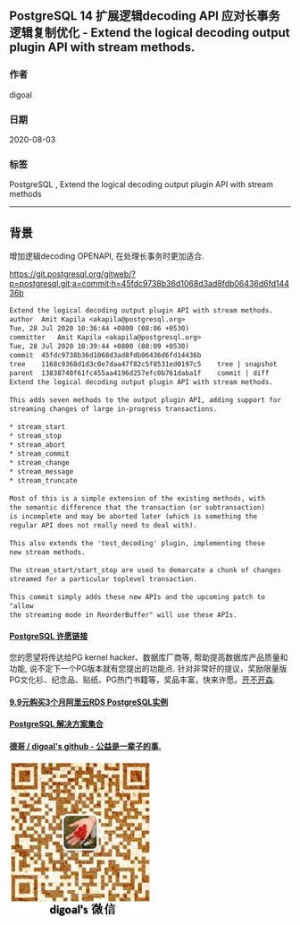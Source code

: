 ## PostgreSQL 14 扩展逻辑decoding API 应对长事务逻辑复制优化 - Extend the logical decoding output plugin API with stream methods.                          
                                          
### 作者                                          
digoal                                          
                                          
### 日期                                          
2020-08-03                                          
                                          
### 标签                                          
PostgreSQL , Extend the logical decoding output plugin API with stream methods                                     
                                          
----                                          
                                          
## 背景         
增加逻辑decoding OPENAPI, 在处理长事务时更加适合.      
    
https://git.postgresql.org/gitweb/?p=postgresql.git;a=commit;h=45fdc9738b36d1068d3ad8fdb06436d6fd14436b     
            
```            
Extend the logical decoding output plugin API with stream methods.    
author	Amit Kapila <akapila@postgresql.org>	    
Tue, 28 Jul 2020 10:36:44 +0800 (08:06 +0530)    
committer	Amit Kapila <akapila@postgresql.org>	    
Tue, 28 Jul 2020 10:39:44 +0800 (08:09 +0530)    
commit	45fdc9738b36d1068d3ad8fdb06436d6fd14436b    
tree	1168c9368d1d3c0e7daa47f82c5f8531ed0197c5	tree | snapshot    
parent	13838740f61fc455aa4196d257efc0b761daba1f	commit | diff    
Extend the logical decoding output plugin API with stream methods.    
    
This adds seven methods to the output plugin API, adding support for    
streaming changes of large in-progress transactions.    
    
* stream_start    
* stream_stop    
* stream_abort    
* stream_commit    
* stream_change    
* stream_message    
* stream_truncate    
    
Most of this is a simple extension of the existing methods, with    
the semantic difference that the transaction (or subtransaction)    
is incomplete and may be aborted later (which is something the    
regular API does not really need to deal with).    
    
This also extends the 'test_decoding' plugin, implementing these    
new stream methods.    
    
The stream_start/start_stop are used to demarcate a chunk of changes    
streamed for a particular toplevel transaction.    
    
This commit simply adds these new APIs and the upcoming patch to "allow    
the streaming mode in ReorderBuffer" will use these APIs.    
```            
        
  
  
  
  
  
  
  
  
  
  
  
  
  
  
  
  
  
  
  
  
  
  
  
  
  
  
  
  
  
  
  
  
  
  
  
  
  
  
  
  
  
  
  
  
  
  
  
  
  
  
  
  
  
#### [PostgreSQL 许愿链接](https://github.com/digoal/blog/issues/76 "269ac3d1c492e938c0191101c7238216")
您的愿望将传达给PG kernel hacker、数据库厂商等, 帮助提高数据库产品质量和功能, 说不定下一个PG版本就有您提出的功能点. 针对非常好的提议，奖励限量版PG文化衫、纪念品、贴纸、PG热门书籍等，奖品丰富，快来许愿。[开不开森](https://github.com/digoal/blog/issues/76 "269ac3d1c492e938c0191101c7238216").  
  
  
#### [9.9元购买3个月阿里云RDS PostgreSQL实例](https://www.aliyun.com/database/postgresqlactivity "57258f76c37864c6e6d23383d05714ea")
  
  
#### [PostgreSQL 解决方案集合](https://yq.aliyun.com/topic/118 "40cff096e9ed7122c512b35d8561d9c8")
  
  
#### [德哥 / digoal's github - 公益是一辈子的事.](https://github.com/digoal/blog/blob/master/README.md "22709685feb7cab07d30f30387f0a9ae")
  
  
![digoal's wechat](../pic/digoal_weixin.jpg "f7ad92eeba24523fd47a6e1a0e691b59")
  
